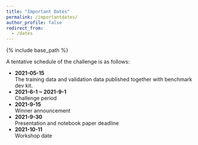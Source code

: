```yaml
---
title: "Important Dates"
permalink: /importantdates/
author_profile: false
redirect_from:
  - /dates
---
```


{% include base_path %}

A tentative schedule of the challenge is as follows: 

- **2021-05-15**<br>The training data and validation data published together with benchmark dev kit. 
- **2021-6-1 ~ 2021-9-1**<br>Challenge period 
- **2021-9-15**<br>Winner announcement 
- **2021-9-30**<br>Presentation and notebook paper deadline 
- **2021-10-11**<br>Workshop date 
